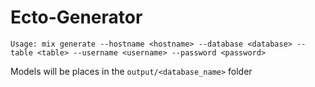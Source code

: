 Ecto-Generator
==============

`Usage: mix generate --hostname <hostname> --database <database> --table <table> --username <username> --password <password>`

Models will be places in the `output/<database_name>` folder
